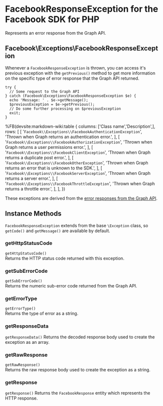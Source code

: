# FacebookResponseException for the Facebook SDK for PHP

Represents an error response from the Graph API.

## Facebook\Exceptions\FacebookResponseException

Whenever a `FacebookResponseException` is thrown, you can access it's previous exception with the `getPrevious()` method to get more information on the specific type of error response that the Graph API returned.

~~~~
try {
  // Some request to the Graph API
} catch (Facebook\Exceptions\FacebookResponseException $e) {
  echo 'Message: ' . $e->getMessage();
  $previousException = $e->getPrevious();
  // Do some further processing on $previousException
  exit;
}
~~~~

%FB(devsite:markdown-wiki:table {
  columns: ['Class name','Description',],
  rows: [
    [
      '`Facebook\\Exceptions\\FacebookAuthenticationException`',
      'Thrown when Graph returns an authentication error.',
    ],
    [
      '`Facebook\\Exceptions\\FacebookAuthorizationException`',
      'Thrown when Graph returns a user permissions error.',
    ],
    [
      '`Facebook\\Exceptions\\FacebookClientException`',
      'Thrown when Graph returns a duplicate post error.',
    ],
    [
      '`Facebook\\Exceptions\\FacebookOtherException`',
      'Thrown when Graph returns an error that is unknown to the SDK.',
    ],
    [
      '`Facebook\\Exceptions\\FacebookServerException`',
      'Thrown when Graph returns a server error.',
    ],
    [
      '`Facebook\\Exceptions\\FacebookThrottleException`',
      'Thrown when Graph returns a throttle error.',
    ],
  ],
})

These exceptions are derived from the [error responses from the Graph API](/docs/graph-api/using-graph-api/#errors).

## Instance Methods

`FacebookResponseException` extends from the base `\Exception` class, so `getCode()` and `getMessage()` are available by default.

### getHttpStatusCode
`getHttpStatusCode()`  
Returns the HTTP status code returned with this exception.

### getSubErrorCode
`getSubErrorCode()`  
Returns the numeric sub-error code returned from the Graph API.

### getErrorType
`getErrorType()`  
Returns the type of error as a string.

### getResponseData
`getResponseData()`
Returns the decoded response body used to create the exception as an array.

### getRawResponse
`getRawResponse()`  
Returns the raw response body used to create the exception as a string.

### getResponse
`getResponse()`
Returns the `FacebookResponse` entity which represents the HTTP response.
